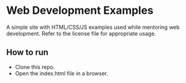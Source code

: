 # Web Development Examples

A simple site with HTML/CSS/JS examples used while mentoring web development. Refer to the license file for appropriate usage. 

## How to run 

* Clone this repo.
* Open the index.html file in a browser.
